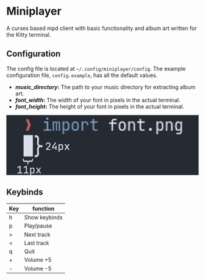 # Miniplayer

A curses based mpd client with basic functionality and album art written for the Kitty terminal.

## Configuration

The config file is located at `~/.config/miniplayer/config`. The example configuration file, `config.example`, has all the default values.

* ***music_directory*:** The path to your music directory for extracting album art.
* ***font_width*:** The width of your font in pixels in the actual terminal.
* ***font_height*:** The height of your font in pixels in the actual terminal.

![font-example](img/font.png)

## Keybinds

| Key | function      |
|-----|---------------|
| h   | Show keybinds |
| p   | Play/pause    |
| >   | Next track    |
| <   | Last track    |
| q   | Quit          |
| +   | Volume +5     |
| -   | Volume -5     |
